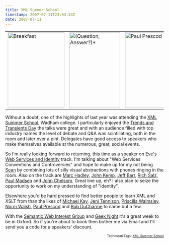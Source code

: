 ```yaml
---
title: XML Summer School
timestamp: 2007-07-11T23:03:43Z
date: 2007-07-11
---
```


<table><tr><td><a href="http://www.flickr.com/photos/psd/206630000/" title="Photo Sharing"><img src="http://farm1.static.flickr.com/70/206630000_002897d07d_m.jpg" width="180" height="240" alt="Breakfast" /></a></td><td><a href="http://www.flickr.com/photos/psd/206635750/" title="Photo Sharing"><img src="http://farm1.static.flickr.com/92/206635750_ecad868763_m.jpg" width="161" height="240" alt="(Question, Answer?)*" /></a></td><td><a href="http://www.flickr.com/photos/psd/206633378/" title="Photo Sharing"><img src="http://farm1.static.flickr.com/90/206633378_239fb47d01_m.jpg" width="168" height="240" alt="Paul Prescod" /></a></td></tr></table>

<p>Without a doubt, one of the highlights of last year was attending the <a href="https://www.xmlsummerschool.com">XML Summer School</a>, Wadham college. I particularly enjoyed the <a href="http://www.xmlgrrl.com/blog/archives/2006/08/22/hot-in-oxford/">Trends and Transients Day</a> the talks were great and with an audience filled with top industry names the level of debate and Q&amp;A was scintillating, both in the room and later over a pint. Delegates have good access to speakers who make themselves available at the numerous, great, social events.</p> 
<p>So I'm really looking forward to returning, this time as a speaker on <a href="http://www.xmlgrrl.com">Eve's</a> <a href="https://www.xmlsummerschool.com/curriculum/webservices.html">Web Services and Identity</a> track. I'm talking about "Web Services Conventions and Controversies" and hope to make up for my not being <a href="http://seanmcgrath.blogspot.com/2006_08_13_seanmcgrath_archive.html#115554764626919071">Sean</a> by combining lots of silly visual abstractions with phones ringing in the room. Also on the track are <a href="http://weblogs.java.net/blog/mhadley/">Marc Hadley</a>, <a href="http://appliedlife.blogspot.com/">John Kemp</a>, <a href="http://www.jeff-barr.com/">Jeff Barr</a>, <a href="http://en.wikipedia.org/wiki/Rich_Salz">Rich Salz</a>, <a href="http://connectid.blogspot.com/">Paul Madsen</a> and <a href="https://www.xmlsummerschool.com/speakers/johnchelsom.html">John Chelsom</a>. Great line up, eh? I also plan to seize the opportunity to work on my understanding of "Identity".</p>
<p>Elsewhere you'd be hard pressed to find better people to learn XML and XSLT from than the likes of <a href="http://en.wikipedia.org/wiki/Michael_Kay_%28software_engineer%29">Michael Kay</a>, <a href="http://www.jenitennison.com/">Jeni Tennison</a>, <a href="http://www.datypic.com">Priscilla Walmsley</a>, <a href="http://norman.walsh.name/">Norm Walsh</a>, <a href="http://www.prescod.net/">Paul Prescod</a> and <a href="http://www.snee.com/bobdc.blog/2007/07/come_join_the_oxfordshire_sema.html">Bob DuCharme</a> to name but a few.</p><p>With the <a href="http://swig.networkedplanet.com/">Semantic Web Interest Group</a> and <a href="http://oxford.geeknights.net/2007/july-25th/">Geek Night</a> it's a great week to be in Oxford. So if you're about to book then bother me via Email and I'll send you a code for a speakers' discount.</p> 
<p style="text-align:right;font-size:10px;">Technorati Tags: <a href="http://www.technorati.com/tag/XMLSummerSchool" rel="tag">XML Summer School</a></p>